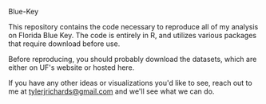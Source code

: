 Blue-Key

This repository contains the code necessary to reproduce all of my analysis on Florida Blue Key. The code is entirely in R, and utilizes various packages that require download before use. 

Before reproducing, you should probably download the datasets, which are either on UF's website or hosted here. 

If you have any other ideas or visualizations you'd like to see, reach out to me at tylerjrichards@gmail.com and we'll see what we can do.
